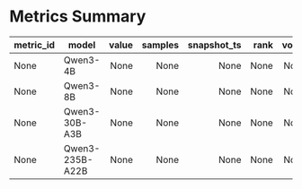 # Metrics Summary

metric_id | model | value | samples | snapshot_ts | rank | votes
---|---|---:|---:|---:|---:|---:
None | Qwen3-4B | None | None | None | None | None
None | Qwen3-8B | None | None | None | None | None
None | Qwen3-30B-A3B | None | None | None | None | None
None | Qwen3-235B-A22B | None | None | None | None | None
